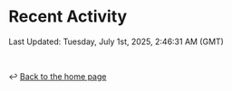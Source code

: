 # Recent Activity

<!--RECENT_ACTIVITY:start-->
<!--RECENT_ACTIVITY:end-->

<!--RECENT_ACTIVITY:last_update-->
Last Updated: Tuesday, July 1st, 2025, 2:46:31 AM (GMT)
<!--RECENT_ACTIVITY:last_update_end-->

<br>

↩️ [Back to the home page](/README.md)
